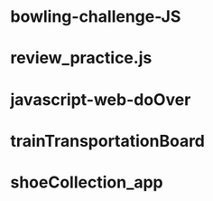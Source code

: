# bowling-challenge-JS
# review_practice.js
# javascript-web-doOver
# trainTransportationBoard
# shoeCollection_app
